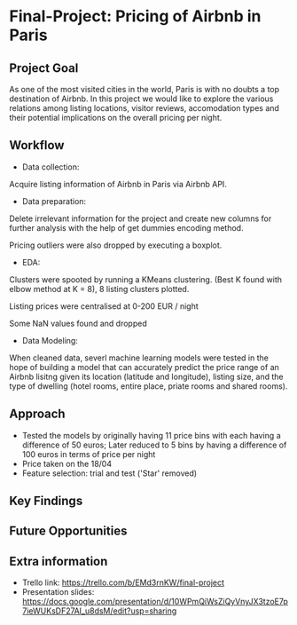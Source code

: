# Final-Project: Pricing of Airbnb in Paris

## Project Goal
As one of the most visited cities in the world, Paris is with no doubts a top destination of Airbnb. In this project we would like to explore the various relations among listing locations, visitor reviews, accomodation types and their potential implications on the overall pricing per night. 

## Workflow

- Data collection: 

Acquire listing information of Airbnb in Paris via Airbnb API.

- Data preparation: 

Delete irrelevant information for the project and create new columns for further analysis with the help of get dummies encoding method. 

Pricing outliers were also dropped by executing a boxplot.

- EDA: 

Clusters were spooted by running a KMeans clustering. (Best K found with elbow method at K = 8), 8 listing clusters plotted.

Listing prices were centralised at 0-200 EUR / night

Some NaN values found and dropped

- Data Modeling: 

When cleaned data, severl machine learning models were tested in the hope of building a model that can accurately predict the price range of an Airbnb lisitng given its location (latitude and longitude), listing size, and the type of dwelling (hotel rooms, entire place, priate rooms and shared rooms).



## Approach

- Tested the models by originally having 11 price bins with each having a difference of 50 euros; Later reduced to 5 bins by having a difference of 100 euros in terms of price per night
- Price taken on the 18/04
- Feature selection: trial and test ('Star' removed)

## Key Findings

## Future Opportunities

## Extra information
- Trello link: https://trello.com/b/EMd3rnKW/final-project
- Presentation slides: https://docs.google.com/presentation/d/10WPmQiWsZiQyVnyJX3tzoE7p7ieWUKsDF27AI_u8dsM/edit?usp=sharing

